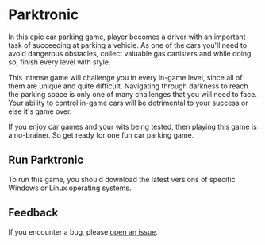 # Parktronic

In this epic car parking game, player becomes a driver with an important task of succeeding at parking a vehicle. As one of the cars you'll need to avoid dangerous obstacles, collect valuable gas canisters and while doing so, finish every level with style.

This intense game will challenge you in every in-game level, since all of them are unique and quite difficult. Navigating through darkness to reach the parking space is only one of many challenges that you will need to face. Your ability to control in-game cars will be detrimental to your success or else it's game over.

If you enjoy car games and your wits being tested, then playing this game is a no-brainer. So get ready for one fun car parking game.

## Run Parktronic

To run this game, you should download the latest versions of specific Windows or Linux operating systems.

## Feedback

If you encounter a bug, please [open an issue](https://github.com/K0mpiliatoriai/Parktronic/issues/new).
